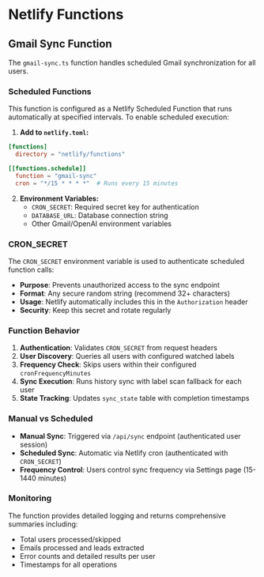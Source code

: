 # Netlify Functions

## Gmail Sync Function

The `gmail-sync.ts` function handles scheduled Gmail synchronization for all users.

### Scheduled Functions

This function is configured as a Netlify Scheduled Function that runs automatically at specified intervals. To enable scheduled execution:

1. **Add to `netlify.toml`:**

```toml
[functions]
  directory = "netlify/functions"

[[functions.schedule]]
  function = "gmail-sync"
  cron = "*/15 * * * *"  # Runs every 15 minutes
```

2. **Environment Variables:**
   - `CRON_SECRET`: Required secret key for authentication
   - `DATABASE_URL`: Database connection string
   - Other Gmail/OpenAI environment variables

### CRON_SECRET

The `CRON_SECRET` environment variable is used to authenticate scheduled function calls:

- **Purpose**: Prevents unauthorized access to the sync endpoint
- **Format**: Any secure random string (recommend 32+ characters)
- **Usage**: Netlify automatically includes this in the `Authorization` header
- **Security**: Keep this secret and rotate regularly

### Function Behavior

1. **Authentication**: Validates `CRON_SECRET` from request headers
2. **User Discovery**: Queries all users with configured watched labels
3. **Frequency Check**: Skips users within their configured `cronFrequencyMinutes`
4. **Sync Execution**: Runs history sync with label scan fallback for each user
5. **State Tracking**: Updates `sync_state` table with completion timestamps

### Manual vs Scheduled

- **Manual Sync**: Triggered via `/api/sync` endpoint (authenticated user session)
- **Scheduled Sync**: Automatic via Netlify cron (authenticated with `CRON_SECRET`)
- **Frequency Control**: Users control sync frequency via Settings page (15-1440 minutes)

### Monitoring

The function provides detailed logging and returns comprehensive summaries including:

- Total users processed/skipped
- Emails processed and leads extracted
- Error counts and detailed results per user
- Timestamps for all operations
